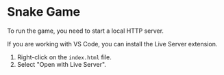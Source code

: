 # Snake Game

To run the game, you need to start a local HTTP server.

If you are working with VS Code, you can install the Live Server extension.

1. Right-click on the `index.html` file.
2. Select "Open with Live Server".
